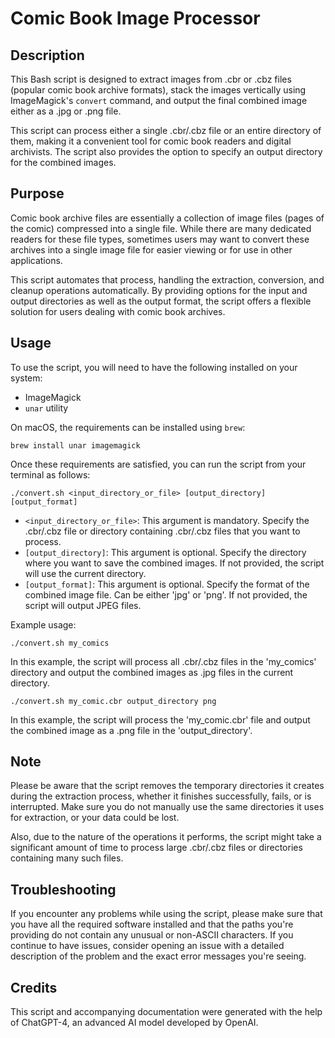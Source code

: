 # Comic Book Image Processor

## Description
This Bash script is designed to extract images from .cbr or .cbz files (popular comic book archive formats), stack the images vertically using ImageMagick's `convert` command, and output the final combined image either as a .jpg or .png file. 

This script can process either a single .cbr/.cbz file or an entire directory of them, making it a convenient tool for comic book readers and digital archivists. The script also provides the option to specify an output directory for the combined images.

## Purpose
Comic book archive files are essentially a collection of image files (pages of the comic) compressed into a single file. While there are many dedicated readers for these file types, sometimes users may want to convert these archives into a single image file for easier viewing or for use in other applications.

This script automates that process, handling the extraction, conversion, and cleanup operations automatically. By providing options for the input and output directories as well as the output format, the script offers a flexible solution for users dealing with comic book archives.

## Usage
To use the script, you will need to have the following installed on your system:

- ImageMagick
- `unar` utility

On macOS, the requirements can be installed using `brew`:
```
brew install unar imagemagick
```

Once these requirements are satisfied, you can run the script from your terminal as follows:

```
./convert.sh <input_directory_or_file> [output_directory] [output_format]
```

- `<input_directory_or_file>`: This argument is mandatory. Specify the .cbr/.cbz file or directory containing .cbr/.cbz files that you want to process.
- `[output_directory]`: This argument is optional. Specify the directory where you want to save the combined images. If not provided, the script will use the current directory.
- `[output_format]`: This argument is optional. Specify the format of the combined image file. Can be either 'jpg' or 'png'. If not provided, the script will output JPEG files.

Example usage:

```
./convert.sh my_comics
```

In this example, the script will process all .cbr/.cbz files in the 'my_comics' directory and output the combined images as .jpg files in the current directory.

```
./convert.sh my_comic.cbr output_directory png
```

In this example, the script will process the 'my_comic.cbr' file and output the combined image as a .png file in the 'output_directory'.

## Note
Please be aware that the script removes the temporary directories it creates during the extraction process, whether it finishes successfully, fails, or is interrupted. Make sure you do not manually use the same directories it uses for extraction, or your data could be lost.

Also, due to the nature of the operations it performs, the script might take a significant amount of time to process large .cbr/.cbz files or directories containing many such files.

## Troubleshooting
If you encounter any problems while using the script, please make sure that you have all the required software installed and that the paths you're providing do not contain any unusual or non-ASCII characters. If you continue to have issues, consider opening an issue with a detailed description of the problem and the exact error messages you're seeing.

## Credits
This script and accompanying documentation were generated with the help of ChatGPT-4, an advanced AI model developed by OpenAI.